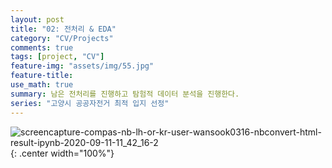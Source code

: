 ```yaml
---
layout: post
title: "02: 전처리 & EDA"
category: "CV/Projects"
comments: true
tags: [project, "CV"]
feature-img: "assets/img/55.jpg"
feature-title:
use_math: true
summary: 남은 전처리를 진행하고 탐험적 데이터 분석을 진행한다.
series: "고양시 공공자전거 최적 입지 선정"
---
```


![screencapture-compas-nb-lh-or-kr-user-wansook0316-nbconvert-html-result-ipynb-2020-09-11-11_42_16-2](https://user-images.githubusercontent.com/37871541/92856076-0226ed80-f42e-11ea-8201-7b4c973927a4.png){: .center width="100%"}
